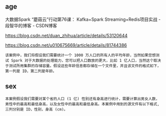 ## age


大数据Spark “蘑菇云”行动第76课： Kafka+Spark Streaming+Redis项目实战 - 段智华的博客 - CSDN博客

https://blog.csdn.net/duan_zhihua/article/details/53120644


https://blog.csdn.net/u010675669/article/details/81744386


```text
该案例中，我们将假设我们需要统计一个 1000 万人口的所有人的平均年龄，当然如果您想测试 Spark 对于大数据的处理能力，您可以把人口数放的更大，比如 1 亿人口，当然这个取决于测试所用集群的存储容量。假设这些年龄信息都存储在一个文件里，并且该文件的格式如下，第一列是 ID，第二列是年龄。
```

## sex

```text
本案例假设我们需要对某个省的人口 (1 亿) 性别还有身高进行统计，需要计算出男女人数，男性中的最高和最低身高，以及女性中的最高和最低身高。本案例中用到的源文件有以下格式, 三列分别是 ID，性别，身高 (cm)。
```